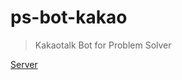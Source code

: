 # ps-bot-kakao

> Kakaotalk Bot for Problem Solver
  
[Server](https://github.com/justiceHui/ps-bot-node)